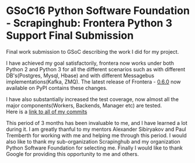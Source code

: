 # GSoC16 Python Software Foundation - Scrapinghub: Frontera Python 3 Support Final Submission
Final work submission to GSoC describing the work I did for my project.
      
      


I have achieved my goal satisfactorily, frontera now works under both Python 2 and Python 3 for all the different scenarios such as with different DB's(Postgres, Mysql, Hbase) and with different Messagebus implementations(Kafka, ZMQ). The latest release of Frontera - [0.6.0](https://github.com/scrapinghub/frontera/releases/tag/v0.6.0) now available on PyPI contains these changes.        
                              
I have also substantially increased the test coverage, now almost all the major components(Workers, Backends, Manager etc) are tested.                                                  
Here is a [link to all of my commits](https://github.com/scrapinghub/frontera/commits?author=Preetwinder)                     
                       
This period of 3 months has been invaluable to me, and I have learned a lot during it. I am greatly thanful to my mentors Alexander Sibiryakov and Paul Tremberth for working with me and helping me through this period.
I would also like to thank my sub-organization Scrapinghub and my organization Python Software Foundation for selecting me. Finally I would like to thank Google for providing this opportunity to me and others. 
